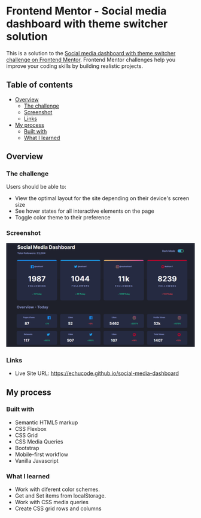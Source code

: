 # Frontend Mentor - Social media dashboard with theme switcher solution

This is a solution to the [Social media dashboard with theme switcher challenge on Frontend Mentor](https://www.frontendmentor.io/challenges/social-media-dashboard-with-theme-switcher-6oY8ozp_H). Frontend Mentor challenges help you improve your coding skills by building realistic projects. 

## Table of contents

- [Overview](#overview)
  - [The challenge](#the-challenge)
  - [Screenshot](#screenshot)
  - [Links](#links)
- [My process](#my-process)
  - [Built with](#built-with)
  - [What I learned](#what-i-learned)
  

## Overview

### The challenge

Users should be able to:

- View the optimal layout for the site depending on their device's screen size
- See hover states for all interactive elements on the page
- Toggle color theme to their preference

### Screenshot

![](./images/screenshot1.png)


### Links

- Live Site URL: https://echucode.github.io/social-media-dashboard

## My process

### Built with

- Semantic HTML5 markup
- CSS Flexbox
- CSS Grid
- CSS Media Queries
- Bootstrap 
- Mobile-first workflow
- Vanilla Javascript

### What I learned

- Work with diferent color schemes.
- Get and Set items from localStorage.
- Work with CSS media queries
- Create CSS grid rows and columns
